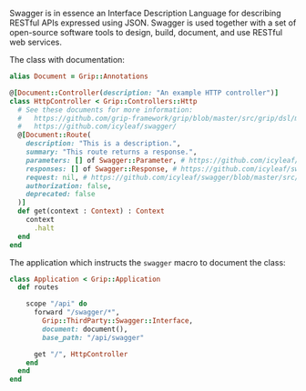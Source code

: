 Swagger is in essence an Interface Description Language for describing RESTful APIs expressed using JSON. Swagger is used together with a set of open-source software tools to design, build, document, and use RESTful web services.

The class with documentation:

```ruby
alias Document = Grip::Annotations

@[Document::Controller(description: "An example HTTP controller")]
class HttpController < Grip::Controllers::Http
  # See these documents for more information:
  #   https://github.com/grip-framework/grip/blob/master/src/grip/dsl/macros.cr
  #   https://github.com/icyleaf/swagger/
  @[Document::Route(
    description: "This is a description.",
    summary: "This route returns a response.",
    parameters: [] of Swagger::Parameter, # https://github.com/icyleaf/swagger/blob/master/src/swagger/parameter.cr
    responses: [] of Swagger::Response, # https://github.com/icyleaf/swagger/blob/master/src/swagger/response.cr
    request: nil, # https://github.com/icyleaf/swagger/blob/master/src/swagger/request.cr
    authorization: false,
    deprecated: false
  )]
  def get(context : Context) : Context
    context
      .halt
  end
end
```

The application which instructs the `swagger` macro to document the class:

```ruby
class Application < Grip::Application
  def routes

    scope "/api" do
      forward "/swagger/*",
        Grip::ThirdParty::Swagger::Interface,
        document: document(),
        base_path: "/api/swagger"

      get "/", HttpController
    end
  end
end
```
